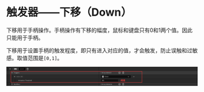# 触发器——下移（Down）

​	下移用于手柄操作。手柄操作有下移的幅度，鼠标和键盘只有0和1两个值。因此只能用于手柄。

​	下移用于设置手柄的触发程度，即只有进入对应的值，才会触发，防止误触和过敏感。取值范围是`[0,1]`。

![image-20240125224210268](./assets/image-20240125224210268.png)